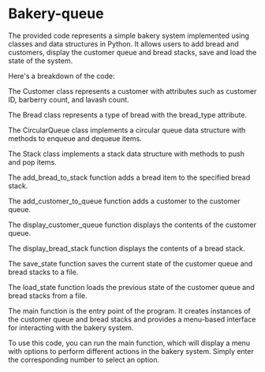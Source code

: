 # Bakery-queue
The provided code represents a simple bakery system implemented using classes and data structures in Python. It allows users to add bread and customers, display the customer queue and bread stacks, save and load the state of the system.


Here's a breakdown of the code:

The Customer class represents a customer with attributes such as customer ID, barberry count, and lavash count.

The Bread class represents a type of bread with the bread_type attribute.

The CircularQueue class implements a circular queue data structure with methods to enqueue and dequeue items.

The Stack class implements a stack data structure with methods to push and pop items.

The add_bread_to_stack function adds a bread item to the specified bread stack.

The add_customer_to_queue function adds a customer to the customer queue.

The display_customer_queue function displays the contents of the customer queue.

The display_bread_stack function displays the contents of a bread stack.

The save_state function saves the current state of the customer queue and bread stacks to a file.

The load_state function loads the previous state of the customer queue and bread stacks from a file.

The main function is the entry point of the program. It creates instances of the customer queue and bread stacks and provides a menu-based interface for interacting with the bakery system.

To use this code, you can run the main function, which will display a menu with options to perform different actions in the bakery system. Simply enter the corresponding number to select an option.

